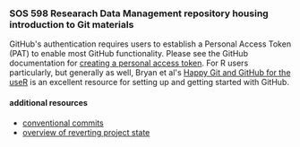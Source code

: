 ### SOS 598 Researach Data Management repository housing introduction to Git materials

GitHub's authentication requires users to establish a Personal Access Token (PAT) to enable most GitHub functionality. Please see the GitHub documentation for [creating a personal access token](https://docs.github.com/en/github/authenticating-to-github/keeping-your-account-and-data-secure/creating-a-personal-access-token). For R users particularly, but generally as well, Bryan et al's [Happy Git and GitHub for the useR](https://happygitwithr.com/) is an excellent resource for setting up and getting started with GitHub. 


#### additional resources

- [conventional commits](https://www.conventionalcommits.org/en/v1.0.0/?utm_source=pocket_mylist)
- [overview of reverting project state](https://ohi-science.org/news/github-going-back-in-time)

